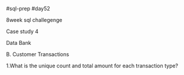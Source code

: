 #sql-prep
#day52

8week sql challegenge

Case study 4

Data Bank

B. Customer Transactions

1.What is the unique count and total amount for each transaction type?
